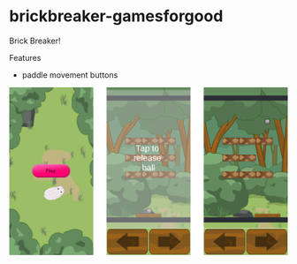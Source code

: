# brickbreaker-gamesforgood
 Brick Breaker! 

Features
- paddle movement buttons

![Bunny Break Screenshots](https://github.com/desrocm/brickbreaker-gamesforgood/blob/master/bunnybreak-screenshot.png?raw=true)
